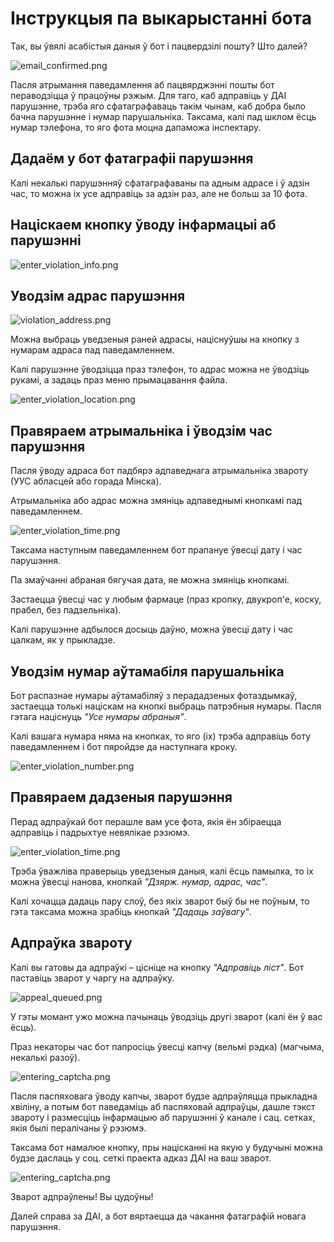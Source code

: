 # Інструкцыя па выкарыстанні бота

Так, вы ўвялі асабістыя даныя ў бот і пацвердзілі пошту? Што далей?

![email_confirmed.png](../resources/operation_manual/email_confirmed.png)

Пасля атрымання паведамлення аб пацвярджэнні пошты бот пераводзіцца ў працоўны рэжым. Для таго, каб адправіць у ДАІ парушэнне, трэба яго сфатаграфаваць такім чынам, каб добра было бачна парушэнне і нумар парушальніка. Таксама, калі пад шклом ёсць нумар тэлефона, то яго фота моцна дапаможа інспектару.

## Дадаём у бот фатаграфіі парушэння

Калі некалькі парушэнняў сфатаграфаваны па адным адрасе і ў адзін час, то можна іх усе адправіць за адзін раз, але не больш за 10 фота.

## Націскаем кнопку ўводу інфармацыі аб парушэнні

![enter_violation_info.png](../resources/operation_manual/enter_violation_info.png)

## Уводзім адрас парушэння

![violation_address.png](../resources/operation_manual/violation_address.png)

Можна выбраць уведзеныя раней адрасы, націснуўшы на кнопку з нумарам адраса пад паведамленнем.

Калі парушэнне ўводзіцца праз тэлефон, то адрас можна не ўводзіць рукамі, а задаць праз меню прымацавання файла.

![enter_violation_location.png](../resources/operation_manual/enter_violation_location.png)

## Правяраем атрымальніка і ўводзім час парушэння

Пасля ўводу адраса бот падбярэ адпаведнага атрымальніка звароту (УУС абласцей або горада Мінска).

Атрымальніка або адрас можна змяніць адпаведнымі кнопкамі пад паведамленнем.

![enter_violation_time.png](../resources/operation_manual/enter_violation_time.png)

Таксама наступным паведамленнем бот прапануе ўвесці дату і час парушэння.

Па змаўчанні абраная бягучая дата, яе можна змяніць кнопкамі.

Застаецца ўвесці час у любым фармаце (праз кропку, двукроп'е, коску, прабел, без падзельніка).

Калі парушэнне адбылося досыць даўно, можна ўвесці дату і час цалкам, як у прыкладзе.

## Уводзім нумар аўтамабіля парушальніка

Бот распазнае нумары аўтамабіляў з перададзеных фотаздымкаў, застаецца толькі націскам на кнопкі выбраць патрэбныя нумары. Пасля гэтага націснуць *"Усе нумары абраныя"*.

Калі вашага нумара няма на кнопках, то яго (іх) трэба адправіць боту паведамленнем і бот пяройдзе да наступнага кроку.

![enter_violation_number.png](../resources/operation_manual/enter_violation_number.png)

## Правяраем дадзеныя парушэння

Перад адпраўкай бот перашле вам усе фота, якія ён збіраецца адправіць і падрыхтуе невялікае рэзюмэ.

![enter_violation_time.png](../resources/operation_manual/check_violation_summary.png)

Трэба ўважліва праверыць уведзеныя даныя, калі ёсць памылка, то іх можна ўвесці нанова, кнопкай *"Дзярж. нумар, адрас, час"*.

Калі хочацца дадаць пару слоў, без якіх зварот быў бы не поўным, то гэта таксама можна зрабіць кнопкай *"Дадаць заўвагу"*.

## Адпраўка звароту

Калі вы гатовы да адпраўкі – цісніце на кнопку *"Адправіць ліст"*. Бот паставіць зварот у чаргу на адпраўку.

![appeal_queued.png](../resources/operation_manual/appeal_queued.png)

У гэты момант ужо можна пачынаць ўводзіць другі зварот (калі ён ў вас ёсць).

Праз некаторы час бот папросіць ўвесці капчу (вельмі рэдка) (магчыма, некалькі разоў).

![entering_captcha.png](../resources/operation_manual/entering_captcha.png)

Пасля паспяховага ўводу капчы, зварот будзе адпраўляцца прыкладна хвіліну, а потым бот паведаміць аб паспяховай адпраўцы, дашле тэкст звароту і размесціць інфармацыю аб парушэнні ў канале і сац. сетках, якія былі пералічаны ў рэзюмэ.

Таксама бот намалюе кнопку, пры націсканні на якую у будучыні можна будзе даслаць у соц. сеткі праекта адказ ДАІ на ваш зварот.

![entering_captcha.png](../resources/operation_manual/successfully_sent.png)

Зварот адпраўлены! Вы цудоўны!

Далей справа за ДАІ, а бот вяртаецца да чакання фатаграфій новага парушэння.
